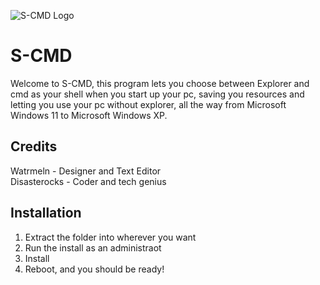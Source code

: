 ![S-CMD Logo](https://media.discordapp.net/attachments/843931672092868658/1139981534468784229/scmd.png?width=64&height=64)

# S-CMD
Welcome to S-CMD, this program lets you choose between Explorer and cmd as your shell when you start up your pc, saving you resources and letting you use your pc without explorer, all the way from Microsoft Windows 11 to Microsoft Windows XP.

## Credits
Watrmeln - Designer and Text Editor
<br>
Disasterocks - Coder and tech genius

## Installation
1. Extract the folder into wherever you want
2. Run the install as an administraot
3. Install
4. Reboot, and you should be ready!

